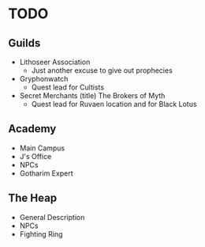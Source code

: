 # TODO

## Guilds

- Lithoseer Association
    - Just another excuse to give out prophecies
- Gryphonwatch
    - Quest lead for Cultists
- Secret Merchants (title) The Brokers of Myth
    - Quest lead for Ruvaen location and for Black Lotus

## Academy

- Main Campus
- J's Office
- NPCs
- Gotharim Expert

## The Heap

- General Description
- NPCs
- Fighting Ring








